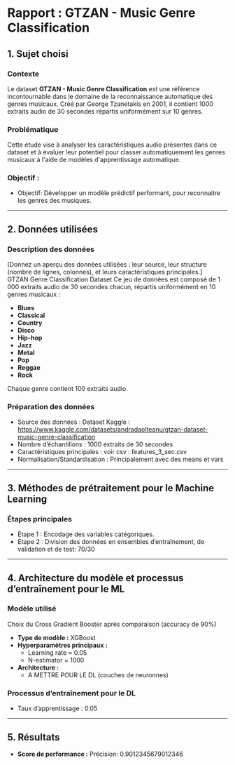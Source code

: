 # Rapport : **GTZAN - Music Genre Classification**

## 1. Sujet choisi 
### Contexte  
Le dataset **GTZAN - Music Genre Classification** est une référence incontournable dans le domaine de la reconnaissance automatique des genres musicaux. Créé par George Tzanetakis en 2001, il contient 1000 extraits audio de 30 secondes répartis uniformément sur 10 genres.

### Problématique 
Cette étude vise à analyser les caractéristiques audio présentes dans ce dataset et à évaluer leur potentiel pour classer automatiquement les genres musicaux à l'aide de modèles d'apprentissage automatique.

### Objectif : 
 - Objectif: Développer un modèle prédictif performant, pour reconnaitre les genres des musiques. 
---


## 2. Données utilisées  
### Description des données  
[Donnez un aperçu des données utilisées : leur source, leur structure (nombre de lignes, colonnes), et leurs caractéristiques principales.]  
GTZAN Genre Classification Dataset
Ce jeu de données est composé de 1 000 extraits audio de 30 secondes chacun, répartis uniformément en 10 genres musicaux :

- **Blues**  
- **Classical**  
- **Country**  
- **Disco**  
- **Hip-hop**  
- **Jazz**  
- **Metal**  
- **Pop**  
- **Reggae**  
- **Rock**

Chaque genre contient 100 extraits audio.

### Préparation des données  
- Source des données : Dataset Kaggle : https://www.kaggle.com/datasets/andradaolteanu/gtzan-dataset-music-genre-classification   
- Nombre d’échantillons : 1000 extraits de 30 secondes  
- Caractéristiques principales :  voir csv : features_3_sec.csv  
- Normalisation/Standardisation : Principalement avec des means et vars

---

## 3. Méthodes de prétraitement pour le Machine Learning  
### Étapes principales   

- Étape 1 : Encodage des variables catégoriques.  
- Étape 2 : Division des données en ensembles d’entraînement, de validation et de test:   70/30

---

## 4. Architecture du modèle et processus d’entraînement pour le ML  
### Modèle utilisé  
Choix du Cross Gradient Booster après comparaison (accuracy de 90%)  

- **Type de modèle :** XGBoost  
- **Hyperparamètres principaux :**  
  - Learning rate = 0.05
  - N-estimator = 1000
- **Architecture :**  
  - A METTRE POUR LE DL (couches de neuronnes) 

### Processus d’entraînement pour le DL
- Taux d’apprentissage : 0.05    

---

## 5. Résultats 
- **Score de performance :** Précision: 0.9012345679012346  
  


